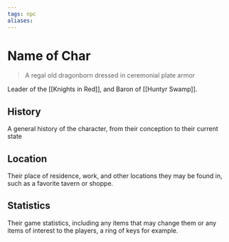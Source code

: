 ```yaml
---
tags: npc
aliases:
---
```

# Name of Char

> A regal old dragonborn dressed in ceremonial plate armor

Leader of the [[Knights in Red]], and Baron of [[Huntyr Swamp]].

## History
A general history of the character, from their conception to their current state

## Location
Their place of residence, work, and other locations they may be found in, such as a favorite tavern or shoppe.

## Statistics
Their game statistics, including any items that may change them or any items of interest to the players, a ring of keys for example.